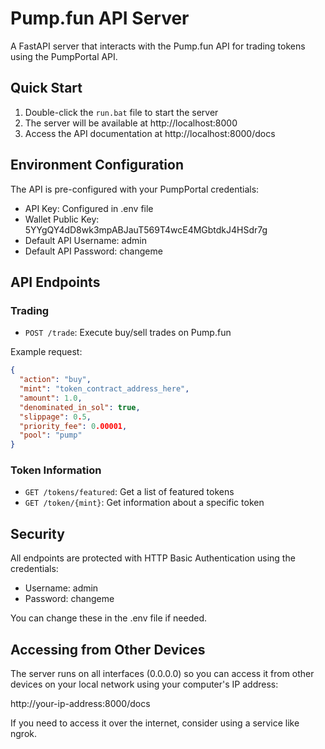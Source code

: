 # Pump.fun API Server

A FastAPI server that interacts with the Pump.fun API for trading tokens using the PumpPortal API.

## Quick Start

1. Double-click the `run.bat` file to start the server
2. The server will be available at http://localhost:8000
3. Access the API documentation at http://localhost:8000/docs

## Environment Configuration

The API is pre-configured with your PumpPortal credentials:

- API Key: Configured in .env file
- Wallet Public Key: 5YYgQY4dD8wk3mpABJauT569T4wcE4MGbtdkJ4HSdr7g
- Default API Username: admin
- Default API Password: changeme

## API Endpoints

### Trading

- `POST /trade`: Execute buy/sell trades on Pump.fun

Example request:
```json
{
  "action": "buy",
  "mint": "token_contract_address_here",
  "amount": 1.0,
  "denominated_in_sol": true,
  "slippage": 0.5,
  "priority_fee": 0.00001,
  "pool": "pump"
}
```

### Token Information

- `GET /tokens/featured`: Get a list of featured tokens
- `GET /token/{mint}`: Get information about a specific token

## Security

All endpoints are protected with HTTP Basic Authentication using the credentials:
- Username: admin
- Password: changeme 

You can change these in the .env file if needed.

## Accessing from Other Devices

The server runs on all interfaces (0.0.0.0) so you can access it from other devices on your local network using your computer's IP address:

http://your-ip-address:8000/docs

If you need to access it over the internet, consider using a service like ngrok.